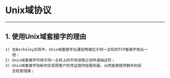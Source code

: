 # **Unix域协议**
***

## **1. 使用Unix域套接字的理由**
    1) 在Berkeley实现中，Unix域套接字比通信两端位于同一主机的TCP套接字快出一
       倍；
    2) Unix域套接字可用于同一主机上的不同进程之间传递描述符；
    3) Unix域套接字较新的实现把客户的凭证提供给服务器，从而能够提供额外的安
       全检查措施；
